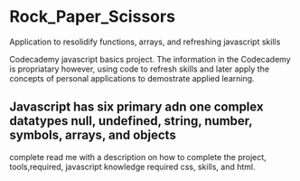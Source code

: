 # Rock_Paper_Scissors
Application to resolidify functions, arrays, and refreshing javascript skills 

Codecademy javascript basics project. The information in the Codecademy is propriatary however, using code to refresh skills and later apply the concepts of personal applications to demostrate applied learning. 

## Javascript has six  primary adn one complex datatypes null, undefined, string, number, symbols, arrays, and objects

complete read me with a description on how to complete the project, tools,required, javascript knowledge required css, skills, and html. 

